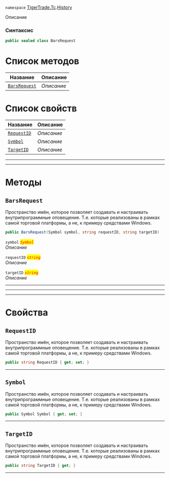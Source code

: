 
`namespace` [TigerTrade.Tc](../../TigerTrade.Tc.md).[History](../../TigerTrade.Tc/History.md)


Описание

### Синтаксис
```csharp
public sealed class BarsRequest
```


# Список методов
| Название | Описание |
| --- | --- |
| [`BarsRequest`](#method-barsrequest) | *Описание* |

# Список свойств
| Название | Описание |
| --- | --- |
| [`RequestID`](#property-requestid) | *Описание* |
| [`Symbol`](#property-symbol) | *Описание* |
| [`TargetID`](#property-targetid) | *Описание* |





***  
***  
# Методы

## `BarsRequest`<a href="method-barsrequest" id="method-barsrequest"></a>
Пространство имён, которое позволяет создавать и настраивать внутрипрограммные оповещение. Т.е. которые реализованы в рамках самой торговой платформы, а не, к примеру средствами Windows.

```csharp
public BarsRequest(Symbol symbol, string requestID, string targetID)
```

`symbol` <mark style="color:red;">*`Symbol`*</mark>  
 *Описание*  

`requestID` <mark style="color:red;">*`string`*</mark>  
 *Описание*  

`targetID` <mark style="color:red;">*`string`*</mark>  
 *Описание*  


***  
***  
 ***  
# Свойства

## `RequestID`<a href="property-requestid" id="property-requestid"></a>
Пространство имён, которое позволяет создавать и настраивать внутрипрограммные оповещение. Т.е. которые реализованы в рамках самой торговой платформы, а не, к примеру средствами Windows.

```csharp
public string RequestID { get; set; }
```  
***

## `Symbol`<a href="property-symbol" id="property-symbol"></a>
Пространство имён, которое позволяет создавать и настраивать внутрипрограммные оповещение. Т.е. которые реализованы в рамках самой торговой платформы, а не, к примеру средствами Windows.

```csharp
public Symbol Symbol { get; set; }
```  
***

## `TargetID`<a href="property-targetid" id="property-targetid"></a>
Пространство имён, которое позволяет создавать и настраивать внутрипрограммные оповещение. Т.е. которые реализованы в рамках самой торговой платформы, а не, к примеру средствами Windows.

```csharp
public string TargetID { get; }
```  
***


